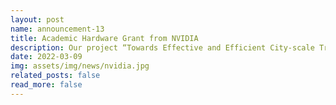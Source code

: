 ```yaml
---
layout: post
name: announcement-13
title: Academic Hardware Grant from NVIDIA
description: Our project “Towards Effective and Efficient City-scale Traffic Reconstruction” has received the academic hardware grant by NVIDIA. Thanks, NVIDIA!
date: 2022-03-09
img: assets/img/news/nvidia.jpg 
related_posts: false
read_more: false 
---
```


